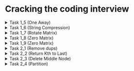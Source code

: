 # Cracking the coding interview

<details>
  <summary> Task 1_5 (One Away) </summary>
  <br>
  
  ```
      One Away: There are three types of edits that can be performed on strings: insert a character,
  remove a character, or replace a character. Given two strings, write a function to check if they are
  one edit (or zero edits) away.
      EXAMPLE
      pale, ple -> true
      pales, pale -> true
      pale, bale -> true
      pale, bake -> false
  ```
  
  </details>
  
  <details>
  <summary> Task 1_6 (String Compression) </summary>
  <br>
  
  ```
String Compression: Implement a method to perform basic string compression using the counts
of repeated characters. For example, the string aabcccccaaa would become a2blc5a3. If the
"compressed" string would not become smaller than the original string, your method should return
the original string. You can assume the string has only uppercase and lowercase letters (a - z).
  ```
  
  </details>
   
  <details>
  <summary> Task 1_7 (Rotate Matrix) </summary>
  <br>
  
  ```
Rotate Matrix: Given an image represented by an NxN matrix, where each pixel in the image is 4
bytes, write a method to rotate the image by 90 degrees. Can you do this in place?
  ```
  
  </details>
  
  <details>
  <summary> Task 1_8 (Zero Matrix) </summary>
  <br>
  
  ```
Zero Matrix: Write an algorithm such that if an element in an MxN matrix is 0, its entire row and
column are set to 0.
  ```
  
  </details>
  
  <details>
  <summary> Task 1_9 (Zero Matrix) </summary>
  <br>
  
  ```
String Rotation:Assumeyou have a method isSubstringwhich checks if one word is a substring
of another. Given two strings, sl and s2, write code to check if s2 is a rotation of sl using only one
call to isSubstring (e.g., "waterbottle" is a rotation of"erbottlewat").
  ```
  
  </details>
  
  <details>
  <summary> Task 2_1 (Remove dups) </summary>
  <br>
  
  ```
Remove Dup: Write code to remove duplicates from an unsorted linked list.
  ```
  
  </details>

  <details>
  <summary> Task 2_2 (Return Kth to Last) </summary>
  <br>
  
  ```
Return Kth to Last: Implement an algorithm to find the kth to last element of a singly linked list.
  ```
  
  </details>
  
  </details>

  <details>
  <summary> Task 2_3 (Delete Middle Node) </summary>
  <br>
  
  ```
Delete Middle Node: Implement an algorithm to delete a node in the middle (i.e., any node but
the first and last node, not necessarily the exact middle) of a singly linked list, given only access to
that node.
EXAMPLE
lnput:the node c from the linked lista->b->c->d->e->f
Result: nothing is returned, but the new linked list looks like a->b->d->e- >f
  ```
  
  </details>

<details>
  <summary> Task 2_4 (Partition) </summary>
  <br>
  
  ```
Partition: Write code to partition a linked list around a value x, such that all nodes less than x come
before all nodes greater than or equal to x. If x is contained within the list, the values of x only need
to be after the elements less than x (see below). The partition element x can appear anywhere in the
"right partition"; it does not need to appear between the left and right partitions.
EXAMPLE
Input:
Output:
3 -> 5 -> 8 -> 5 -> 10 -> 2 -> 1 [partition= 5]
3 -> 1 -> 2 -> 10 -> 5 -> 5 -> 8
  ```
  
  </details>
